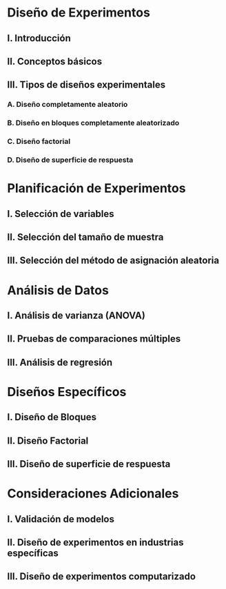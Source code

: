 # Diseño de Experimentos

## I. Introducción
## II. Conceptos básicos
## III. Tipos de diseños experimentales
### A. Diseño completamente aleatorio
### B. Diseño en bloques completamente aleatorizado
### C. Diseño factorial
### D. Diseño de superficie de respuesta

# Planificación de Experimentos

## I. Selección de variables
## II. Selección del tamaño de muestra
## III. Selección del método de asignación aleatoria

# Análisis de Datos

## I. Análisis de varianza (ANOVA)
## II. Pruebas de comparaciones múltiples
## III. Análisis de regresión

# Diseños Específicos

## I. Diseño de Bloques
## II. Diseño Factorial
## III. Diseño de superficie de respuesta

# Consideraciones Adicionales

## I. Validación de modelos
## II. Diseño de experimentos en industrias específicas
## III. Diseño de experimentos computarizado
